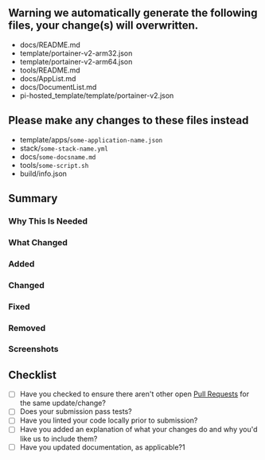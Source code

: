 ## Warning we automatically generate the following files, your change(s) will overwritten.
* docs/README.md
* template/portainer-v2-arm32.json
* template/portainer-v2-arm64.json
* tools/README.md
* docs/AppList.md
* docs/DocumentList.md
* pi-hosted_template/template/portainer-v2.json 

## Please make any changes to these files instead 
* template/apps/`some-application-name.json`
* stack/`some-stack-name.yml` 
* docs/`some-docsname.md`
* tools/`some-script.sh`
* build/info.json

<!-- Fill with - if not applicable-->
## Summary
<!-- A short summary describing what was done... -->

### Why This Is Needed
<!-- Explain why this change is needed. Can be omitted if covered in the summary. -->

### What Changed
<!-- A detailed list of all the changes made, broken down by category. -->

### Added
<!-- What was added? -->

### Changed
<!-- Did any functionality change? -->

### Fixed
<!-- Were any bugs fixed? -->

### Removed
<!-- Was anything removed? -->

### Screenshots
<!-- Please include screenshots of any new features to show how it works. -->

## Checklist
<!-- You can erase any parts of this template not applicable to your Pull Request. -->
- [ ] Have you checked to ensure there aren't other open [Pull Requests](../../../pulls) for the same update/change?
- [ ] Does your submission pass tests?
- [ ] Have you linted your code locally prior to submission?
- [ ] Have you added an explanation of what your changes do and why you'd like us to include them?
- [ ] Have you updated documentation, as applicable?1
